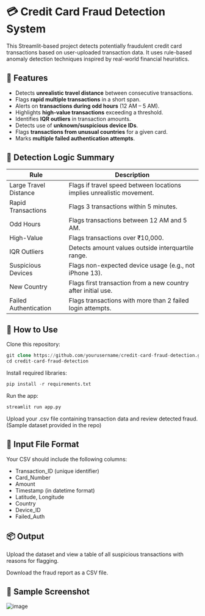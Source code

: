 #  💳 Credit Card Fraud Detection System
This Streamlit-based project detects potentially fraudulent credit card transactions based on user-uploaded transaction data. It uses rule-based anomaly detection techniques inspired by real-world financial heuristics.

## 🚀 Features
- Detects **unrealistic travel distance** between consecutive transactions.
- Flags **rapid multiple transactions** in a short span.
- Alerts on **transactions during odd hours** (12 AM – 5 AM).
- Highlights **high-value transactions** exceeding a threshold.
- Identifies **IQR outliers** in transaction amounts.
- Detects use of **unknown/suspicious device IDs**.
- Flags **transactions from unusual countries** for a given card.
- Marks **multiple failed authentication attempts**.

## 🧪 Detection Logic Summary
| Rule                  | Description                                                        |
|-----------------------|--------------------------------------------------------------------|
| Large Travel Distance | Flags if travel speed between locations implies unrealistic movement. |
| Rapid Transactions    | Flags 3 transactions within 5 minutes.                             |
| Odd Hours             | Flags transactions between 12 AM and 5 AM.                         |
| High-Value            | Flags transactions over ₹10,000.                                   |
| IQR Outliers          | Detects amount values outside interquartile range.                 |
| Suspicious Devices    | Flags non-expected device usage (e.g., not iPhone 13).             |
| New Country           | Flags first transaction from a new country after initial use.      |
| Failed Authentication | Flags transactions with more than 2 failed login attempts.         |

## 📂 How to Use
Clone this repository:

```sql
git clone https://github.com/yourusername/credit-card-fraud-detection.git
cd credit-card-fraud-detection
```

Install required libraries:

```sql
pip install -r requirements.txt
```

Run the app:

```sql
streamlit run app.py
```

Upload your .csv file containing transaction data and review detected fraud.
(Sample dataset provided in the repo)

## 📝 Input File Format
Your CSV should include the following columns:

- Transaction_ID (unique identifier)
- Card_Number
- Amount
- Timestamp (in datetime format)
- Latitude, Longitude
- Country
- Device_ID
- Failed_Auth

## 📦 Output

Upload the dataset and view a table of all suspicious transactions with reasons for flagging.

Download the fraud report as a CSV file.

## 📸 Sample Screenshot

![image](https://github.com/user-attachments/assets/77c17f90-b344-4eed-b5f9-59feb054d046)

